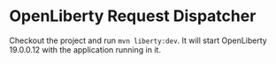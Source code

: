 # OpenLiberty Request Dispatcher

Checkout the project and run `mvn liberty:dev`.
It will start OpenLiberty 19.0.0.12 with the application running in it.